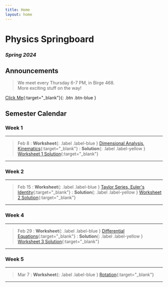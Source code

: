 ```yaml
---
title: Home
layout: home
---
```


<h1> Physics Springboard </h1> 
<h3><em> Spring 2024 </em></h3> 

<h2> Announcements </h2>

> We meet every Thursday 6-7 PM, in Birge 468. <br>
> More exciting stuff on the way! <br>

[Click Me](https://en.wikipedia.org/wiki/Spherical_cow#/media/File:Spot_the_cow.gif){:target="_blank"}{: .btn .btn-blue }

<h2> Semester Calendar </h2>
<h3> Week 1 </h3>

----

> Feb 8
> : **Worksheet**{: .label .label-blue } [Dimensional Analysis, Kinematics](https://drive.google.com/file/d/10vJPJXDSHKpuBoTJ74vp1pKLp0-J3GOS/view?usp=sharing){:target="_blank"}
> : **Solution**{: .label .label-yellow } [Worksheet 1 Solution](https://drive.google.com/file/d/1bcUkEDdHr3BdDSTDJvQerZKAstfOZn-Y/view?usp=sharing){:target="_blank"}

----

<h3> Week 2 </h3>

----

> Feb 15
> : **Worksheet**{: .label .label-blue } [Taylor Series, Euler's Identity](https://drive.google.com/file/d/1li3xGyeM3ptYU8igDaUwWsdKGWMXDs0z/view?usp=sharing){:target="_blank"} 
> : **Solution**{: .label .label-yellow } [Worksheet 2 Solution](https://drive.google.com/file/d/1z0xS9tj_30U0soMKtZ5se-21iSpg5U1I/view?usp=sharing){:target="_blank"}

----

<h3> Week 4 </h3>

----

> Feb 29
> : **Worksheet**{: .label .label-blue } [Differential Equations](https://drive.google.com/file/d/1uwnyGzBEB1e9LM0NZOSKx3m2uUQmdurk/view?usp=sharing){:target="_blank"} 
> : **Solution**{: .label .label-yellow } [Worksheet 3 Solution](https://drive.google.com/file/d/1gI16txzEexOawX-bR8BeTac99Un6FFNZ/view?usp=sharing){:target="_blank"} 

----

<h3> Week 5 </h3>

----

> Mar 7
> : **Worksheet**{: .label .label-blue } [Rotation](https://drive.google.com/file/d/1eYvjAgttusqGDH1FAlgxo33k_cJKZI-t/view?usp=sharing){:target="_blank"} 

----


<!--
----

<h3> Week 2 </h3>

----

> Aug 24
> : **Lecture 1**{: .label .label-blue } [Introduction](https://www.google.com/){:target="_blank"}
> : **Note 1**{: .label .label-green } [Note 1](https://www.google.com/){:target="_blank"}
> : **Lecture Participation 1**{: .label .label-purple } [Lecture Participation 1](https://www.google.com/){:target="_blank"}

> Aug 25
> : **Lab 1**{: .label .label-red } [Prerequisite Coding](https://www.google.com/){:target="_blank"} (due Aug 29)
> : **Homework 1A**{: .label .label-yellow } [Plotting and Permutation Test](https://www.google.com/){:target="_blank"} (due Aug 31)
> : **Homework 1B**{: .label .label-yellow } [Prerequisite Math](https://www.google.com/){:target="_blank"} (due Aug 31)

----
//-->

